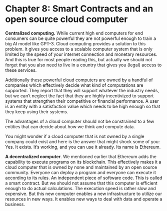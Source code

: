 # Chapter 8: Smart Contracts and an open source cloud computer

<dialog character="jellyfish">Why is diversity a key issue, in the oceans, and in data science.</dialog>

**Centralized computing.** While current high end computers for end consumers can be quite powerful they are not powerful enough to train a big AI model like GPT-3. Cloud computing provides a solution to this problem. It gives you access to a scalable computer system that is only limited by the speed of your internet connection and monetary resources. And this is true for most people reading this, but actually we should not forget that you also need to live in a country that gives you (legal) access to these services.

Additionally these powerful cloud computers are owned by a handful of companies which effectively decide what kind of computations are supported. They report that they will support whatever the industry needs, but we can’t neglect the fact that they are highly incentivized to support systems that strengthen their competitive or financial performance. A user is an entity with a satisfaction value which needs to be high enough so that they keep using their systems.

The advantages of a cloud computer should not be constrained to a few entities that can decide about how we think and compute data.

You might wonder if a cloud computer that is not owned by a single company could exist and here is the answer that might shock some of you: Yes. It exists. It’s working, and you can use it already. Its name is Ethereum.

**A decentralized computer**. We mentioned earlier that Ethereum adds the capability to execute programs on its blockchain. This effectively makes it a cloud computer that is owned by none and maintained by an open source community. Everyone can deploy a program and everyone can execute it according to its rules. An independent piece of software code. This is called a smart contract. But we should not assume that this computer is efficient enough to do actual calculations. The execution speed is rather slow and expensive. But this new computer enables a new infrastructure to utilize our resources in new ways. It enables new ways to deal with data and operate a business.
